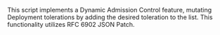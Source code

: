 This script implements a Dynamic Admission Control feature, mutating Deployment tolerations by adding the desired toleration to the list. This functionality utilizes RFC 6902 JSON Patch.